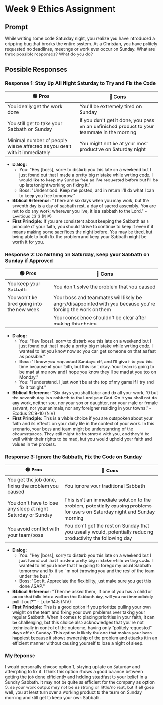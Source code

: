 # Week 9 Ethics Assignment

## Prompt
While writing some code Saturday night, you realize you have introduced a crippling bug that breaks the entire system. As a Christian, you have politely requested no deadlines, meetings or work ever occur on Sunday. What are three possible responses? What do you do?

## Possible Responses

### **Response 1: Stay Up All Night Saturday to Try and Fix the Code**
| 🟢 Pros | 🔴 Cons |
|-|-|
| You ideally get the work done | You'll be extremely tired on Sunday |
| You still get to take your Sabbath on Sunday | If you don't get it done, you pass on an unfinished product to your teammate in the morning |
| Minimal number of people will be affected as you dealt with it immediately | You might not be at your most productive on Saturday night |
- **Dialog:**
  - You: "Hey [boss], sorry to disturb you this late on a weekend but I just found out that I made a pretty big mistake while writing code. I would like to keep my Sunday free as I've requested before but I'll be up late tonight working on fixing it."
  - Boss: "Understood. Keep me posted, and in return I'll do what I can to keep you free tomorrow."
- **Biblical Reference:** "There are six days when you may work, but the seventh day is a day of sabbath rest, a day of sacred assembly. You are not to do any work; wherever you live, it is a sabbath to the Lord." - Leviticus 23:3 (NIV)
- **First Principle:** If you are consistent about keeping the Sabbath as a principle of your faith, you should strive to continue to keep it even if it means making some sacrifices the night before. You may be tired, but being able to both fix the problem and keep your Sabbath might be worth it for you.

### **Response 2: Do Nothing on Saturday, Keep your Sabbath on Sunday if Approved**
| 🟢 Pros | 🔴 Cons |
|-|-|
| You keep your Sabbath | You don't solve the problem that you caused |
| You won't be tired going into the new week | Your boss and teammates will likely be angry/disappointed with you because you're forcing the work on them |
|  | Your conscience shouldn't be clear after making this choice |
- **Dialog:**
  - You: "Hey [boss], sorry to disturb you this late on a weekend but I just found out that I made a pretty big mistake while writing code. I wanted to let you know now so you can get someone on that as fast as possible."
  - Boss: "I know you requested Sundays off, and I'll give it to you this time because of your faith, but this isn't okay. Your team is going to be mad at me now and I hope you know they'll be mad at you too on Monday."
  - You: "I understand. I just won't be at the top of my game if I try and fix it tonight."
- **Biblical Reference:** "Six days you shall labor and do all your work, 10 but the seventh day is a sabbath to the Lord your God. On it you shall not do any work, neither you, nor your son or daughter, nor your male or female servant, nor your animals, nor any foreigner residing in your towns." - Exodus 20:9-10 (NIV)
- **First Principle:** This is a viable choice if you are outspoken about your faith and its effects on your daily life in the context of your work. In this scenario, your boss and team might be understanding of the circumstances. They still might be frustrated with you, and they'd be well within their rights to be mad, but you would uphold your faith and values in the process.

### **Response 3: Ignore the Sabbath, Fix the Code on Sunday**
| 🟢 Pros | 🔴 Cons |
|-|-|
| You get the job done, fixing the problem you caused | You ignore your traditional Sabbath |
| You don't have to lose any sleep at night Saturday or Sunday | This isn't an immediate solution to the problem, potentially causing problems for users on Saturday night and Sunday morning |
| You avoid conflict with your team/boss | You don't get the rest on Sunday that you usually would, potentially reducing productivity the following day |
- **Dialog:**
  - You: "Hey [boss], sorry to disturb you this late on a weekend but I just found out that I made a pretty big mistake while writing code. I wanted to let you know that I'm going to forego my usual Sabbath tomorrow and fix it so I'm not throwing you and the rest of the team under the bus."
  - Boss: "Got it. Appreciate the flexibility, just make sure you get this done ASAP."
- **Biblical Reference:** "Then he asked them, 'If one of you has a child or an ox that falls into a well on the Sabbath day, will you not immediately pull it out?'" - Luke 14:5 (NIV)
- **First Principle:** This is a good option if you prioritize pulling your own weight on the team and fixing your own problems over taking your regular Sabbath. When it comes to placing priorities in your faith, it can be challenging, but this choice also acknowledges that you're not technically in control of the outcome, having only "politely requested" days off on Sunday. This option is likely the one that makes your boss happiest because it shows ownership of the problem and attacks it in an efficient manner without causing yourself to lose a night of sleep.

### My Reponse
I would personally choose option 1, staying up late on Saturday and attempting to fix it. I think this option shows a good balance between getting the job done efficiently and holding steadfast to your belief in a Sunday Sabbath. It may not be quite as efficient for the company as option 3, as your work output may not be as strong on little/no rest, but if all goes well, you at least turn over a working product to the team on Sunday morning and still get to keep your own Sabbath.